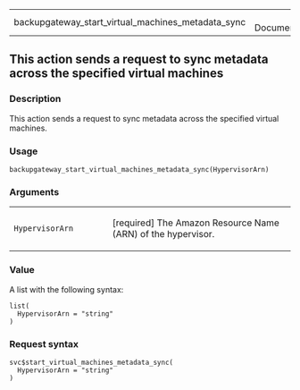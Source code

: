 <table style="width: 100%;">
<tbody>
<tr class="odd">
<td>backupgateway_start_virtual_machines_metadata_sync</td>
<td style="text-align: right;">R Documentation</td>
</tr>
</tbody>
</table>

## This action sends a request to sync metadata across the specified virtual machines

### Description

This action sends a request to sync metadata across the specified
virtual machines.

### Usage

    backupgateway_start_virtual_machines_metadata_sync(HypervisorArn)

### Arguments

<table>
<colgroup>
<col style="width: 35%" />
<col style="width: 65%" />
</colgroup>
<tbody>
<tr class="odd">
<td><code
id="backupgateway_start_virtual_machines_metadata_sync_:_HypervisorArn">HypervisorArn</code></td>
<td><p>[required] The Amazon Resource Name (ARN) of the
hypervisor.</p></td>
</tr>
</tbody>
</table>

### Value

A list with the following syntax:

    list(
      HypervisorArn = "string"
    )

### Request syntax

    svc$start_virtual_machines_metadata_sync(
      HypervisorArn = "string"
    )

